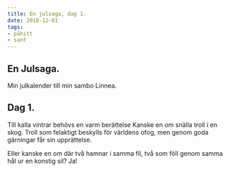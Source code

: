 ```yaml
---
title: En julsaga, dag 1.
date: 2018-12-01
tags: 
- påhitt
- sant
---
```


## En Julsaga.
Min julkalender till min sambo Linnea.

## Dag 1.
Till kalla vintrar behövs en varm berättelse
Kanske en om snälla troll i en skog.
Troll som felaktigt beskylls för världens ofog,
men genom goda gärningar får sin upprättelse.

Eller kanske en om där två hamnar i samma fil,
två som föll genom samma hål ur en konstig sil?
Ja!
